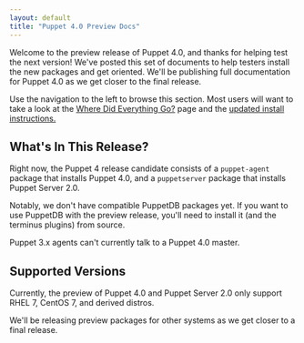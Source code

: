 ```yaml
---
layout: default
title: "Puppet 4.0 Preview Docs"
---
```



Welcome to the preview release of Puppet 4.0, and thanks for helping test the next version! We've posted this set of documents to help testers install the new packages and get oriented. We'll be publishing full documentation for Puppet 4.0 as we get closer to the final release.

Use the navigation to the left to browse this section. Most users will want to take a look at the [Where Did Everything Go?](./whered_it_go.html) page and the [updated install instructions.](./install_el.html)

What's In This Release?
-----

Right now, the Puppet 4 release candidate consists of a `puppet-agent` package that installs Puppet 4.0, and a `puppetserver` package that installs Puppet Server 2.0.

Notably, we don't have compatible PuppetDB packages yet. If you want to use PuppetDB with the preview release, you'll need to install it (and the terminus plugins) from source.

Puppet 3.x agents can't currently talk to a Puppet 4.0 master.


Supported Versions
-----

Currently, the preview of Puppet 4.0 and Puppet Server 2.0 only support RHEL 7, CentOS 7, and derived distros.

We'll be releasing preview packages for other systems as we get closer to a final release.

